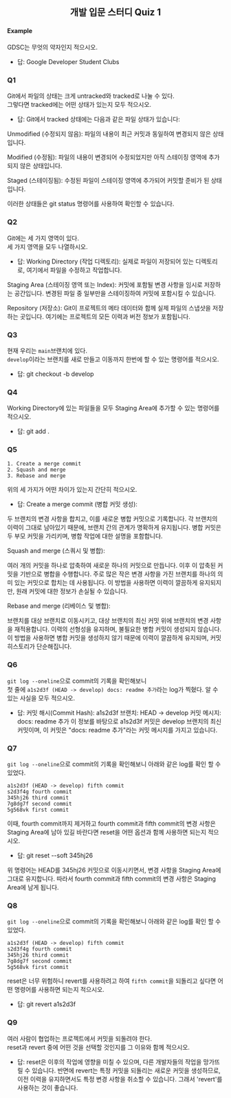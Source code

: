 ## <p style="text-align:center;">개발 입문 스터디 Quiz 1</p>

#### Example
GDSC는 무엇의 약자인지 적으시오.

- 답: Google Developer Student Clubs

### Q1
Git에서 파일의 상태는 크게 untracked와 tracked로 나눌 수 있다.  
그렇다면 tracked에는 어떤 상태가 있는지 모두 적으시오.

- 답: Git에서 tracked 상태에는 다음과 같은 파일 상태가 있습니다:

Unmodified (수정되지 않음): 파일의 내용이 최근 커밋과 동일하여 변경되지 않은 상태입니다.

Modified (수정됨): 파일의 내용이 변경되어 수정되었지만 아직 스테이징 영역에 추가되지 않은 상태입니다.

Staged (스테이징됨): 수정된 파일이 스테이징 영역에 추가되어 커밋할 준비가 된 상태입니다.

이러한 상태들은 git status 명령어를 사용하여 확인할 수 있습니다.

### Q2
Git에는 세 가지 영역이 있다.  
세 가지 영역을 모두 나열하시오.

- 답: Working Directory (작업 디렉토리): 실제로 파일이 저장되어 있는 디렉토리로, 여기에서 파일을 수정하고 작업합니다.

Staging Area (스테이징 영역 또는 Index): 커밋에 포함될 변경 사항을 임시로 저장하는 공간입니다. 변경된 파일 중 일부만을 스테이징하여 커밋에 포함시킬 수 있습니다.

Repository (저장소): Git이 프로젝트의 메타 데이터와 함께 실제 파일의 스냅샷을 저장하는 곳입니다. 여기에는 프로젝트의 모든 이력과 버전 정보가 포함됩니다.

### Q3
현재 우리는 ```main```브랜치에 있다.  
```develop```이라는 브랜치를 새로 만들고 이동까지 한번에 할 수 있는 명령어를 적으시오.

- 답: git checkout -b develop


### Q4
Working Directory에 있는 파일들을 모두 Staging Area에 추가할 수 있는 명령어를 적으시오.

- 답: git add .


### Q5
```
1. Create a merge commit
2. Squash and merge
3. Rebase and merge
```
위의 세 가지가 어떤 차이가 있는지 간단히 적으시오.

- 답: Create a merge commit (병합 커밋 생성):

두 브랜치의 변경 사항을 합치고, 이를 새로운 병합 커밋으로 기록합니다.
각 브랜치의 이력이 그대로 남아있기 때문에, 브랜치 간의 관계가 명확하게 유지됩니다.
병합 커밋은 두 부모 커밋을 가리키며, 병합 작업에 대한 설명을 포함합니다.

Squash and merge (스쿼시 및 병합):

여러 개의 커밋을 하나로 압축하여 새로운 하나의 커밋으로 만듭니다. 이후 이 압축된 커밋을 기반으로 병합을 수행합니다.
주로 많은 작은 변경 사항을 가진 브랜치를 하나의 의미 있는 커밋으로 합치는 데 사용됩니다.
이 방법을 사용하면 이력이 깔끔하게 유지되지만, 원래 커밋에 대한 정보가 손실될 수 있습니다.

Rebase and merge (리베이스 및 병합):

브랜치를 대상 브랜치로 이동시키고, 대상 브랜치의 최신 커밋 위에 브랜치의 변경 사항을 재적용합니다.
이력의 선형성을 유지하며, 불필요한 병합 커밋이 생성되지 않습니다.
이 방법을 사용하면 병합 커밋을 생성하지 않기 때문에 이력이 깔끔하게 유지되며, 커밋 히스토리가 단순해집니다.

### Q6
```git log --oneline```으로 commit의 기록을 확인해보니  
첫 줄에 ```a1s2d3f (HEAD -> develop) docs: readme 추가```라는 log가 찍혔다.
알 수 있는 사실을 모두 적으시오.

- 답: 커밋 해시(Commit Hash): a1s2d3f
브랜치: HEAD -> develop
커밋 메시지: docs: readme 추가
이 정보를 바탕으로 a1s2d3f 커밋은 develop 브랜치의 최신 커밋이며, 이 커밋은 "docs: readme 추가"라는 커밋 메시지를 가지고 있습니다.

### Q7
```git log --oneline```으로 commit의 기록을 확인해보니 아래와 같은 log를 확인 할 수 있었다.  
```
a1s2d3f (HEAD -> develop) fifth commit
s2d3f4g fourth commit
345hj26 third commit
7g8dg7f second commit
5g568vk first commit
```
이때, fourth commit까지 제거하고 fourth commit과 fifth commit의 변경 사항은
Staging Area에 남아 있길 바란다면 reset을 어떤 옵션과 함께 사용하면 되는지 적으시오.

- 답: git reset --soft 345hj26

위 명령어는 HEAD를 345hj26 커밋으로 이동시키면서, 변경 사항을 Staging Area에 그대로 유지합니다. 따라서 fourth commit과 fifth commit의 변경 사항은 Staging Area에 남게 됩니다.




### Q8
```git log --oneline```으로 commit의 기록을 확인해보니 아래와 같은 log를 확인 할 수 있었다.
```
a1s2d3f (HEAD -> develop) fifth commit
s2d3f4g fourth commit
345hj26 third commit
7g8dg7f second commit
5g568vk first commit
```
reset은 너무 위험하니 revert를 사용하려고 하여 ```fifth commit```을 되돌리고 싶다면 
어떤 명령어를 사용하면 되는지 적으시오. 

- 답: git revert a1s2d3f


### Q9
여러 사람이 협업하는 프로젝트에서 커밋을 되돌려야 한다.  
reset과 revert 중에 어떤 것을 선택할 것인지를 그 이유와 함께 적으시오.

- 답: reset은 이후의 작업에 영향을 미칠 수 있으며, 다른 개발자들의 작업을 망가뜨릴 수 있습니다. 반면에 revert는 특정 커밋을 되돌리는 새로운 커밋을 생성하므로, 이전 이력을 유지하면서도 특정 변경 사항을 취소할 수 있습니다. 그래서 'revert'를 사용하는 것이 좋습니다.
